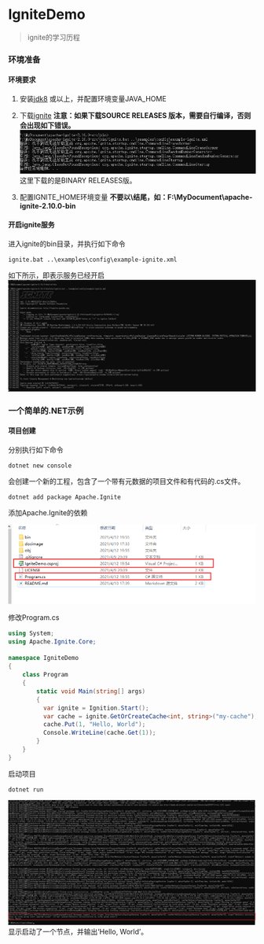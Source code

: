 # IgniteDemo
>ignite的学习历程

### 环境准备
#### 环境要求

1. 安装[jdk8](https://www.oracle.com/java/technologies/javase/javase-jdk8-downloads.html) 或以上，并配置环境变量JAVA_HOME

2. 下载[ignite](https://ignite.apache.org/download.cgi#binaries)
**注意：如果下载SOURCE RELEASES 版本，需要自行编译，否则会出现如下错误。**
![启动服务失败](/docimage/starterr.png)
这里下载的是BINARY RELEASES版。

3. 配置IGNITE_HOME环境变量
**不要以\结尾，如：F:\MyDocument\apache-ignite-2.10.0-bin**

#### 开启ignite服务
进入ignite的bin目录，并执行如下命令
```shell
ignite.bat ..\examples\config\example-ignite.xml
```
如下所示，即表示服务已经开启
![启动服务](/docimage/serverstart.png)


### 一个简单的.NET示例

#### 项目创建
分别执行如下命令
```shell
dotnet new console
```
会创建一个新的工程，包含了一个带有元数据的项目文件和有代码的.cs文件。

```shell
dotnet add package Apache.Ignite
```
添加Apache.Ignite的依赖

![newpro](/docimage/program.png)

修改Program.cs
```C#
using System;
using Apache.Ignite.Core;

namespace IgniteDemo
{
    class Program
    {
        static void Main(string[] args)
        {
          var ignite = Ignition.Start();
          var cache = ignite.GetOrCreateCache<int, string>("my-cache");
          cache.Put(1, "Hello, World");
          Console.WriteLine(cache.Get(1));
        }
    }
}

```
启动项目
```shell
dotnet run
```
![runpro](/docimage/helloworld.png)
显示启动了一个节点，并输出‘Hello, World’。




